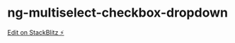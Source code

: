# ng-multiselect-checkbox-dropdown

[Edit on StackBlitz ⚡️](https://stackblitz.com/edit/ng-multiselect-checkbox-dropdown)